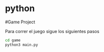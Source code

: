 # python
#Game Project

Para correr el juego sigue los siguientes pasos

```sh
cd game
python3 main.py
```